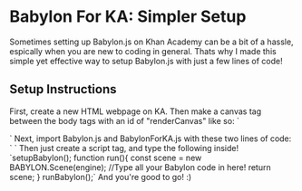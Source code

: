 # Babylon For KA: Simpler Setup
Sometimes setting up Babylon.js on Khan Academy can be a bit of a hassle, espically when you are new to coding in general. Thats why I made this simple yet effective way to setup Babylon.js with just a few lines of code!

## Setup Instructions
First, create a new HTML webpage on KA. Then make a canvas tag between the body tags with an id of "renderCanvas" like so:
`<body>
            <canvas id = 'renderCanvas'></canvas>
<body>`
Next, import Babylon.js and BabylonForKA.js with these two lines of code:
`<script src = 'https://cdn.jsdelivr.net/npm/babylonjs@6.23.0/babylon.min.js'></script>
<script src = 'https://cdn.jsdelivr.net/gh/Dip98/BabylonForKA/BabylonForKA.js'></script>`
Then just create a script tag, and type the following inside! 
`setupBabylon();
function run(){
            const scene = new BABYLON.Scene(engine);
            //Type all your Babylon code in here!
            return scene;
}
runBabylon();`
And you're good to go! :)
